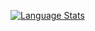 [![Language Stats](https://github-readme-stats.vercel.app/api/top-langs/?username=SneakyShrike&langs_count=20&count_private=true&layout=compact&theme=github_dark)]()
<!---
SneakyShrike/SneakyShrike is a ✨ special ✨ repository because its `README.md` (this file) appears on your GitHub profile.
You can click the Preview link to take a look at your changes.
--->
